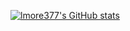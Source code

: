 [![lmore377's GitHub stats](https://github-readme-stats.vercel.app/api?username=lmore377&theme=tokyonight)](https://github.com/anuraghazra/github-readme-stats)

<!--
**lmore377/lmore377** is a ✨ _special_ ✨ repository because its `README.md` (this file) appears on your GitHub profile.

Here are some ideas to get you started:

- 🔭 I’m currently working on ...
- 🌱 I’m currently learning ...
- 👯 I’m looking to collaborate on ...
- 🤔 I’m looking for help with ...
- 💬 Ask me about ...
- 📫 How to reach me: ...
- 😄 Pronouns: ...
- ⚡ Fun fact: ...
-->
